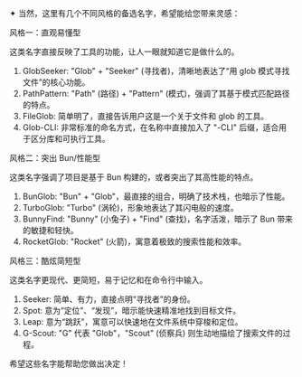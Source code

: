 ✦ 当然，这里有几个不同风格的备选名字，希望能给您带来灵感：

  风格一：直观易懂型

  这类名字直接反映了工具的功能，让人一眼就知道它是做什么的。

   1. GlobSeeker: "Glob" + "Seeker" (寻找者)，清晰地表达了“用 glob 模式寻找文件”的核心功能。
   2. PathPattern: "Path" (路径) + "Pattern" (模式)，强调了其基于模式匹配路径的特点。
   3. FileGlob: 简单明了，直接告诉用户这是一个关于文件和 glob 的工具。
   4. Glob-CLI: 非常标准的命名方式，在名称中直接加入了 "-CLI" 后缀，适合用于区分库和可执行工具。

  风格二：突出 Bun/性能型

  这类名字强调了项目是基于 Bun 构建的，或者突出了其高性能的特点。

   1. BunGlob: "Bun" + "Glob"，最直接的组合，明确了技术栈，也暗示了性能。
   2. TurboGlob: "Turbo" (涡轮)，形象地表达了其闪电般的速度。
   3. BunnyFind: "Bunny" (小兔子) + "Find" (查找)，名字活泼，暗示了 Bun 带来的敏捷和轻快。
   4. RocketGlob: "Rocket" (火箭)，寓意着极致的搜索性能和效率。

  风格三：酷炫简短型

  这类名字更现代、更简短，易于记忆和在命令行中输入。

   1. Seeker: 简单、有力，直接点明“寻找者”的身份。
   2. Spot: 意为“定位”、“发现”，暗示能快速精准地找到目标文件。
   3. Leap: 意为“跳跃”，寓意可以快速地在文件系统中穿梭和定位。
   4. G-Scout: "G" 代表 "Glob"，"Scout" (侦察兵) 则生动地描绘了搜索文件的过程。

  希望这些名字能帮助您做出决定！


